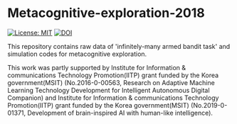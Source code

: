 # Metacognitive-exploration-2018
[![License: MIT](https://img.shields.io/badge/License-MIT-yellow.svg)](https://opensource.org/licenses/MIT) [![DOI](https://zenodo.org/badge/DOI/10.5281/zenodo.4309032.svg)](https://doi.org/10.5281/zenodo.4309032)

This repository contains raw data of 'infinitely-many armed bandit task' and simulation codes for metacognitive exploration. 

This work was partly supported by Institute for Information & communications Technology Promotion(IITP) grant funded by the Korea government(MSIT) (No.2016-0-00563, Research on Adaptive Machine Learning Technology Development for Intelligent Autonomous Digital Companion) and Institute for Information & communications Technology Promotion(IITP) grant funded by the Korea government(MSIT) (No.2019-0-01371, Development of brain-inspired AI with human-like intelligence).

 

